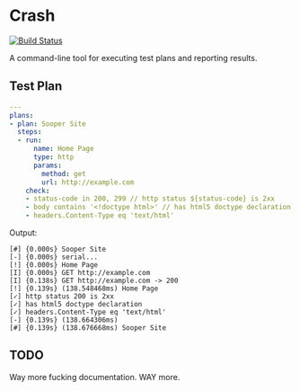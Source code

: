 Crash
=====

[![Build Status](https://travis-ci.org/troykinsella/crash.svg?branch=master)](https://travis-ci.org/troykinsella/crash)

A command-line tool for executing test plans and reporting results.

## Test Plan

```yaml
---
plans:
- plan: Sooper Site
  steps:
  - run:
      name: Home Page
      type: http
      params:
        method: get
        url: http://example.com
    check:
    - status-code in 200, 299 // http status ${status-code} is 2xx
    - body contains '<!doctype html>' // has html5 doctype declaration
    - headers.Content-Type eq 'text/html'
```

Output:

```
[#] {0.000s} Sooper Site
[-] {0.000s} serial...
[!] {0.000s} Home Page
[I] {0.000s} GET http://example.com
[I] {0.138s} GET http://example.com -> 200
[!] {0.139s} (138.548468ms) Home Page
[✓] http status 200 is 2xx
[✓] has html5 doctype declaration
[✓] headers.Content-Type eq 'text/html'
[-] {0.139s} (138.664306ms) 
[#] {0.139s} (138.676668ms) Sooper Site
```

## TODO

Way more fucking documentation. WAY more.

